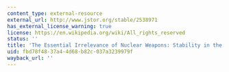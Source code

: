 ```yaml
---
content_type: external-resource
external_url: http://www.jstor.org/stable/2538971
has_external_license_warning: true
license: https://en.wikipedia.org/wiki/All_rights_reserved
status: ''
title: 'The Essential Irrelevance of Nuclear Weapons: Stability in the Postwar World'
uid: fbd78f48-37a4-4d68-b82c-037a3239979f
wayback_url: ''
---
```

